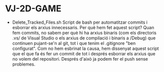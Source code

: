 # VJ-2D-GAME
* Delete_Tracked_Files.sh
Script de bash per automatitzar commits i esborrar els arxius innecessaris. Per què hem fet aquest script? Quan fem commits, no sabem per què hi ha arxius binaris (com els directoris .vs/ de Visual Studio o els arxius de compilació i binaris a /Debug) que continuen pujant-se'n al git, tot i que tenim el .gitignore "ben configurat". Com no hem esbrinat la causa, hem dissenyat aquest script que el que fa és fer un commit de tot i després esborrar els arxius que no volem del repositori. Després d'això ja podem fer el push sense problemes. 
